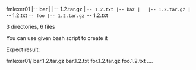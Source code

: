 
fmlexer01
|-- bar
|   |-- 1.2.tar.gz
|   `-- 1.2.txt
|-- baz
|   |-- 1.2.tar.gz
|   `-- 1.2.txt
`-- foo
    |-- 1.2.tar.gz
    `-- 1.2.txt

3 directories, 6 files

You can use given bash script to create it


Expect result:

fmlexer01/
bar.1.2.tar.gz
bar.1.2.txt
for.1.2.tar.gz
foo.1.2.txt
....



